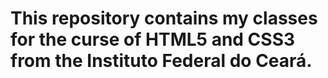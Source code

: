 # This repository contains my classes for the curse of HTML5 and CSS3 from the Instituto Federal do Ceará.

